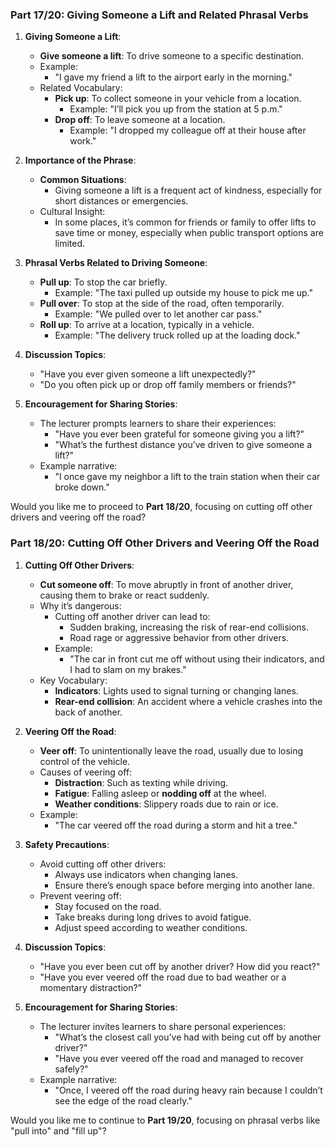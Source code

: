 ### Part 17/20: Giving Someone a Lift and Related Phrasal Verbs

1. **Giving Someone a Lift**:
    
    - **Give someone a lift**: To drive someone to a specific destination.
    - Example:
        - "I gave my friend a lift to the airport early in the morning."
    - Related Vocabulary:
        - **Pick up**: To collect someone in your vehicle from a location.
            - Example: "I’ll pick you up from the station at 5 p.m."
        - **Drop off**: To leave someone at a location.
            - Example: "I dropped my colleague off at their house after work."
2. **Importance of the Phrase**:
    
    - **Common Situations**:
        - Giving someone a lift is a frequent act of kindness, especially for short distances or emergencies.
    - Cultural Insight:
        - In some places, it’s common for friends or family to offer lifts to save time or money, especially when public transport options are limited.
3. **Phrasal Verbs Related to Driving Someone**:
    
    - **Pull up**: To stop the car briefly.
        - Example: "The taxi pulled up outside my house to pick me up."
    - **Pull over**: To stop at the side of the road, often temporarily.
        - Example: "We pulled over to let another car pass."
    - **Roll up**: To arrive at a location, typically in a vehicle.
        - Example: "The delivery truck rolled up at the loading dock."
4. **Discussion Topics**:
    
    - "Have you ever given someone a lift unexpectedly?"
    - "Do you often pick up or drop off family members or friends?"
5. **Encouragement for Sharing Stories**:
    
    - The lecturer prompts learners to share their experiences:
        - "Have you ever been grateful for someone giving you a lift?"
        - "What’s the furthest distance you’ve driven to give someone a lift?"
    - Example narrative:
        - "I once gave my neighbor a lift to the train station when their car broke down."

Would you like me to proceed to **Part 18/20**, focusing on cutting off other drivers and veering off the road?

### Part 18/20: Cutting Off Other Drivers and Veering Off the Road

1. **Cutting Off Other Drivers**:
    
    - **Cut someone off**: To move abruptly in front of another driver, causing them to brake or react suddenly.
    - Why it’s dangerous:
        - Cutting off another driver can lead to:
            - Sudden braking, increasing the risk of rear-end collisions.
            - Road rage or aggressive behavior from other drivers.
        - Example:
            - "The car in front cut me off without using their indicators, and I had to slam on my brakes."
    - Key Vocabulary:
        - **Indicators**: Lights used to signal turning or changing lanes.
        - **Rear-end collision**: An accident where a vehicle crashes into the back of another.
2. **Veering Off the Road**:
    
    - **Veer off**: To unintentionally leave the road, usually due to losing control of the vehicle.
    - Causes of veering off:
        - **Distraction**: Such as texting while driving.
        - **Fatigue**: Falling asleep or **nodding off** at the wheel.
        - **Weather conditions**: Slippery roads due to rain or ice.
    - Example:
        - "The car veered off the road during a storm and hit a tree."
3. **Safety Precautions**:
    
    - Avoid cutting off other drivers:
        - Always use indicators when changing lanes.
        - Ensure there’s enough space before merging into another lane.
    - Prevent veering off:
        - Stay focused on the road.
        - Take breaks during long drives to avoid fatigue.
        - Adjust speed according to weather conditions.
4. **Discussion Topics**:
    
    - "Have you ever been cut off by another driver? How did you react?"
    - "Have you ever veered off the road due to bad weather or a momentary distraction?"
5. **Encouragement for Sharing Stories**:
    
    - The lecturer invites learners to share personal experiences:
        - "What’s the closest call you’ve had with being cut off by another driver?"
        - "Have you ever veered off the road and managed to recover safely?"
    - Example narrative:
        - "Once, I veered off the road during heavy rain because I couldn’t see the edge of the road clearly."

Would you like me to continue to **Part 19/20**, focusing on phrasal verbs like "pull into" and "fill up"?